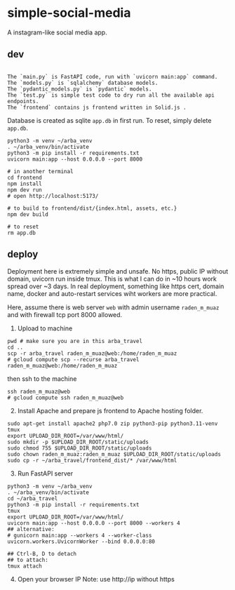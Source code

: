 # simple-social-media

A instagram-like social media app.

## dev
```

The `main.py` is FastAPI code, run with `uvicorn main:app` command.
The `models.py` is `sqlalchemy` database models.
The `pydantic_models.py` is `pydantic` models.
The `test.py` is simple test code to dry run all the available api endpoints.
The `frontend` contains js frontend written in Solid.js .
```
Database is created as sqlite `app.db` in first run.
To reset, simply delete `app.db`.

```
python3 -m venv ~/arba_venv
. ~/arba_venv/bin/activate
python3 -m pip install -r requirements.txt
uvicorn main:app --host 0.0.0.0 --port 8000

# in another terminal
cd frontend
npm install
npm dev run
# open http://localhost:5173/

# to build to frontend/dist/{index.html, assets, etc.}
npm dev build

# to reset
rm app.db
```

## deploy

Deployment here is extremely simple and unsafe. No https, public IP without domain, uvicorn run inside tmux.
This is what I can do in ~10 hours work spread over ~3 days.
In real deployment, something like https cert, domain name, docker and auto-restart services wiht workers are more practical.

Here, assume there is web server `web` with admin username `raden_m_muaz` and with firewall tcp port 8000 allowed.

1. Upload to machine

```
pwd # make sure you are in this arba_travel
cd ..
scp -r arba_travel raden_m_muaz@web:/home/raden_m_muaz
# gcloud compute scp --recurse arba_travel raden_m_muaz@web:/home/raden_m_muaz
```

then ssh to the machine

```
ssh raden_m_muaz@web
# gcloud compute ssh raden_m_muaz@web
```

2. Install Apache and prepare js frontend to Apache hosting folder.

```
sudo apt-get install apache2 php7.0 zip python3-pip python3.11-venv tmux
export UPLOAD_DIR_ROOT=/var/www/html/
sudo mkdir -p $UPLOAD_DIR_ROOT/static/uploads
sudo chmod 755 $UPLOAD_DIR_ROOT/static/uploads
sudo chown raden_m_muaz:raden_m_muaz $UPLOAD_DIR_ROOT/static/uploads
sudo cp -r ~/arba_travel/frontend_dist/* /var/www/html
```

3. Run FastAPI server
```
python3 -m venv ~/arba_venv
. ~/arba_venv/bin/activate
cd ~/arba_travel
python3 -m pip install -r requirements.txt
tmux
export UPLOAD_DIR_ROOT=/var/www/html/
uvicorn main:app --host 0.0.0.0 --port 8000 --workers 4
## alternative:
# gunicorn main:app --workers 4 --worker-class uvicorn.workers.UvicornWorker --bind 0.0.0.0:80

## Ctrl-B, D to detach
## to attach:
tmux attach
```

4. Open your browser IP
Note: use http://ip without https
